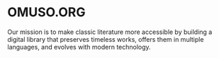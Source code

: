 # OMUSO.ORG

Our mission is to make classic literature more accessible by building a digital library that preserves timeless works, offers them in multiple languages, and evolves with modern technology.
